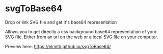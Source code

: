 # svgToBase64
Drop or link SVG file and get it's base64 representation

Allows you to get directly a css background base64 representation of your SVG file. Either from an url on the web or a local SVG file on your computer.

Preview here: https://elrinth.github.io/svgToBase64/
